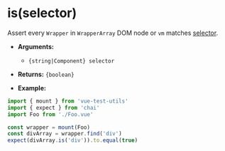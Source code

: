 # is(selector)

Assert every `Wrapper` in `WrapperArray` DOM node or `vm` matches [selector](../selectors.md).

- **Arguments:**
  - `{string|Component} selector`

- **Returns:** `{boolean}`

- **Example:**

```js
import { mount } from 'vue-test-utils'
import { expect } from 'chai'
import Foo from './Foo.vue'

const wrapper = mount(Foo)
const divArray = wrapper.find('div')
expect(divArray.is('div')).to.equal(true)
```
